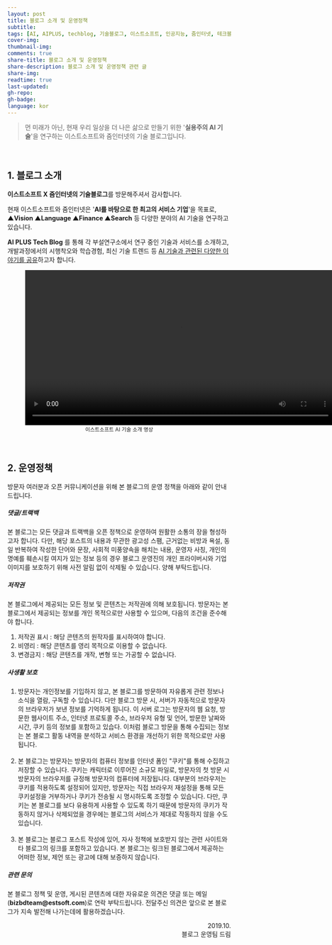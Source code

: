 ```yaml
---
layout: post
title: 블로그 소개 및 운영정책
subtitle:
tags: [AI, AIPLUS, techblog, 기술블로그, 이스트소프트, 인공지능, 줌인터넷, 테크블로그]
cover-img:
thumbnail-img:
comments: true
share-title: 블로그 소개 및 운영정책
share-description: 블로그 소개 및 운영정책 관련 글
share-img: 
readtime: true
last-updated:
gh-repo:
gh-badge:
language: kor
---
```


<!-- wp:quote -->
<blockquote class="wp-block-quote"><p>먼 미래가 아닌, 현재 우리 일상을 더 나은 삶으로 만들기 위한 '<strong>실용주의 AI 기술</strong>'을 연구하는 이스트소프트와 줌인터넷의 기술 블로그입니다.​</p></blockquote>
<!-- /wp:quote -->

<!-- wp:spacer {"height":20} -->
<div style="height:20px" aria-hidden="true" class="wp-block-spacer"></div>
<!-- /wp:spacer -->

<!-- wp:heading -->
<h2>1. 블로그 소개</h2>
<!-- /wp:heading -->

<!-- wp:paragraph -->
<p><strong>이스트소프트 X 줌인터넷의 기술블로그</strong>를 방문해주셔서 감사합니다. </p>
<!-- /wp:paragraph -->

<!-- wp:paragraph -->
<p>현재 이스트소프트와 줌인터넷은 '<strong>AI를 바탕으로 한 최고의 서비스 기업</strong>'을 목표로, <strong>▲Vision ▲Language ▲Finance ▲Search</strong> 등 다양한 분야의 AI 기술을 연구하고 있습니다.​</p>
<!-- /wp:paragraph -->

<!-- wp:paragraph -->
<p><strong>AI PLUS Tech Blog</strong> 를 통해 각 부설연구소에서 연구 중인 기술과 서비스를 소개하고, 개발과정에서의 시행착오와 학습경험, 최신 기술 트렌드 등 <span style="text-decoration: underline;">AI 기술과 관련된 다양한 이야기를 공유</span>하고자 합니다.</p>
<!-- /wp:paragraph -->

<!-- wp:video {"id":503,"align":"center"} -->
<center>
<figure class="wp-block-video aligncenter"><video width="700px"  controls src="https://blog.est.ai/wp-content/uploads/2019/12/이스트소프트기업소개영상.mp4"></video>
<figcaption><small>이스트소프트 AI 기술 소개 영상</small></figcaption></figure>
</center>
<!-- /wp:video -->

<!-- wp:spacer {"height":20} -->
<div style="height:20px" aria-hidden="true" class="wp-block-spacer"></div>
<!-- /wp:spacer -->

<!-- wp:heading -->
<h2>2. 운영정책</h2>
<!-- /wp:heading -->

<!-- wp:paragraph -->
<p>방문자 여러분과 오픈 커뮤니케이션을 위해 본 블로그의 운영 정책을 아래와 같이 안내드립니다.</p>
<!-- /wp:paragraph -->

<!-- wp:heading {"level":5} -->
<h5>댓글/트랙백</h5>
<!-- /wp:heading -->

<!-- wp:paragraph -->
<p>본 블로그는 모든 댓글과 트랙백을 오픈 정책으로 운영하여 원활한 소통의 장을 형성하고자 합니다. 다만, 해당 포스트의 내용과 무관한 광고성 스팸, 근거없는 비방과 욕설, 동일 반복하여 작성한 단어와 문장, 사회적 미풍양속을 해치는 내용, 운영자 사칭, 개인의 명예를 훼손시킬 여지가 있는 정보 등의 경우 블로그 운영진의 개인 프라이버시와 기업 이미지를 보호하기 위해 사전 알림 없이 삭제될 수 있습니다. 양해 부탁드립니다.</p>
<!-- /wp:paragraph -->

<!-- wp:heading {"level":5} -->
<h5>저작권</h5>
<!-- /wp:heading -->

<!-- wp:paragraph -->
<p>본 블로그에서 제공되는 모든 정보 및 콘텐츠는 저작권에 의해 보호됩니다. 방문자는 본 블로그에서 제공되는 정보를 개인 목적으로만 사용할 수 있으며, 다음의 조건을 준수해야 합니다.</p>
<!-- /wp:paragraph -->

<!-- wp:list {"ordered":true} -->
<ol><li>저작권 표시 : 해당 콘텐츠의 원작자를 표시하여야 합니다.</li><li>비영리 : 해당 콘텐츠를 영리 목적으로 이용할 수 없습니다.</li><li>변경금지 : 해당 콘텐츠를 개작, 변형 또는 가공할 수 없습니다.</li></ol>
<!-- /wp:list -->

<!-- wp:heading {"level":5} -->
<h5>사생활 보호</h5>
<!-- /wp:heading -->

<!-- wp:list {"ordered":true} -->
<ol><li>방문자는 개인정보를 기입하지 않고, 본 블로그를 방문하여 자유롭게 관련 정보나 소식을 열람, 구독할 수 있습니다. 다만 블로그 방문 시, 서버가 자동적으로 방문자의 브라우저가 보낸 정보를 기억하게 됩니다.  이 서버 로그는 방문자의 웹 요청, 방문한 웹사이트 주소, 인터넷 프로토콜 주소, 브라우저 유형 및 언어, 방문한 날짜와 시간, 쿠키 등의 정보를 포함하고 있습다. 이처럼 블로그 방문을 통해 수집되는 정보는 본 블로그 활동 내역을 분석하고 서비스 환경을 개선하기 위한 목적으로만 사용됩니다.</li><br/>

<li>본 블로그는 방문자는 방문자의 컴퓨터 정보를 인터넷 폼인 "쿠키"를 통해 수집하고 저장할 수 있습니다. 쿠키는 캐릭터로 이루어진 소규모 파일로, 방문자의 첫 방문 시 방문자의 브라우저를 규정해 방문자의 컴퓨터에 저장됩니다. 대부분의 브라우저는 쿠키를 적용하도록 설정되어 있지만, 방문자는 직접 브라우저 재설정을 통해 모든 쿠키설정을 거부하거나 쿠키가 전송될 시 명시하도록 조정할 수 있습니다. 다만, 쿠키는 본 블로그를 보다 유용하게 사용할 수 있도록 하기 때문에 방문자의 쿠키가 작동하지 않거나 삭제되었을 경우에는 블로그의 서비스가 제대로 작동하지 않을 수도 있습니다.</li><br/>

<li>본 블로그는 블로그 포스트 작성에 있어, 자사 정책에 보호받지 않는 관련 사이트와 타 블로그의 링크를 포함하고 있습니다. 본 블로그는 링크된 블로그에서 제공하는 어떠한 정보, 제언 또는 광고에 대해 보증하지 않습니다.</li></ol>
<!-- /wp:list -->

<!-- wp:heading {"level":5} -->
<h5>관련 문의</h5>
<!-- /wp:heading -->

<!-- wp:paragraph -->
<p>본 블로그 정책 및 운영, 게시된 콘텐츠에 대한 자유로운 의견은 댓글 또는 메일(<strong>bizbdteam@estsoft.com</strong>)로 연락 부탁드립니다. 전달주신 의견은 앞으로 본 블로그가 지속 발전해 나가는데에 활용하겠습니다.</p>
<!-- /wp:paragraph -->

<!-- wp:paragraph {"align":"right"} -->
<div style="text-align:right">2019.10.</div>
<!-- /wp:paragraph -->
<!-- wp:paragraph {"align":"right"} -->
<div style="text-align:right">블로그 운영팀 드림</div>
<!-- /wp:paragraph -->